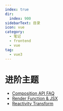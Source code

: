```yaml
---
index: true
dir:
  index: 900
sidebarText: 目录
icon: vue
category:
  - 笔记
  - frontend
  - vue
tag:
  - vue3
---
```


# 进阶主题

- [Composition API FAQ](./composition-api.md)
- [Render Function & JSX](./render-and-jsx.md)
- [Reactivity Transform](./reactivity-transform.md)
